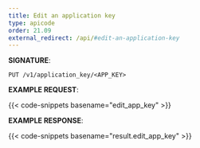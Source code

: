 ```yaml
---
title: Edit an application key
type: apicode
order: 21.09
external_redirect: /api/#edit-an-application-key
---
```


**SIGNATURE**:

`PUT /v1/application_key/<APP_KEY>`

**EXAMPLE REQUEST**:

{{< code-snippets basename="edit_app_key" >}}

**EXAMPLE RESPONSE**:

{{< code-snippets basename="result.edit_app_key" >}}
